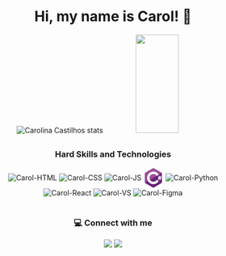 <h1 align="center"> Hi, my name is Carol! 👋 </h1>


 <div align="center">  
  <img width="49%" height="195px" src="https://github-readme-stats.vercel.app/api?username=carolinacastilhos&show_icons=true&count_private=true&hide_rank=true&hide_border=true&title_color=ff91a4&icon_color=ff91a4&text_color=c9d1d9&bg_color=0d1117" alt="Carolina Castilhos stats" /> 
  <img width="41%" height="195px" src="https://github-readme-stats.vercel.app/api/top-l=true&angs/?username=carolinacastilhos&layout=compact&hide_border=true&title_color=ff91a4&text_color=ff91a4&bg_color=0d1117" />
</div>

##
  
 
<div align="center"> 
<h3> Hard Skills and Technologies </h3>
<div style="display: inline_block">
  <img align="center" alt="Carol-HTML" height="35" width="40" src="https://cdn.jsdelivr.net/gh/devicons/devicon/icons/html5/html5-original.svg">
  <img align="center" alt="Carol-CSS" height="35" width="40" src="https://cdn.jsdelivr.net/gh/devicons/devicon/icons/css3/css3-original.svg">
  <img align="center" alt="Carol-JS" height="35" width="40" src="https://cdn.jsdelivr.net/gh/devicons/devicon/icons/javascript/javascript-original.svg">
  <img align="center" alt="Carol-Csharp" height="40" width="40" src="https://raw.githubusercontent.com/devicons/devicon/master/icons/csharp/csharp-original.svg">
  <img align="center" alt="Carol-Python" height="40" width="40" src="https://cdn.jsdelivr.net/gh/devicons/devicon/icons/python/python-original.svg">
  <img align="center" alt="Carol-React" height="40" width="40" src="https://cdn.jsdelivr.net/gh/devicons/devicon/icons/react/react-original.svg">
  <img align="center" alt="Carol-VS" height="35" width="40" src="https://cdn.jsdelivr.net/gh/devicons/devicon/icons/visualstudio/visualstudio-plain.svg">
  <img align="center" alt="Carol-Figma" height="35" width="40" src="https://cdn.jsdelivr.net/gh/devicons/devicon/icons/figma/figma-original.svg">
 </div>
 </div>
 <br>
<div align="center"> 
<h3> 💻 Connect with me </h3>
<div> 
       <a href="https://www.linkedin.com/in/carolina-castilhos-da-silva-61b3701b9/" target="_blank"><img src="https://img.shields.io/badge/LinkedIn-0077B5?style=for-the-badge&logo=linkedin&logoColor=white"></a> 
      <a href="https://twitter.com/carotilhos" target="_blank"><img target="_blank" src="https://img.shields.io/badge/Twitter-1DA1F2?style=for-the-badge&logo=twitter&logoColor=white"></a> 
</div>
</div>
